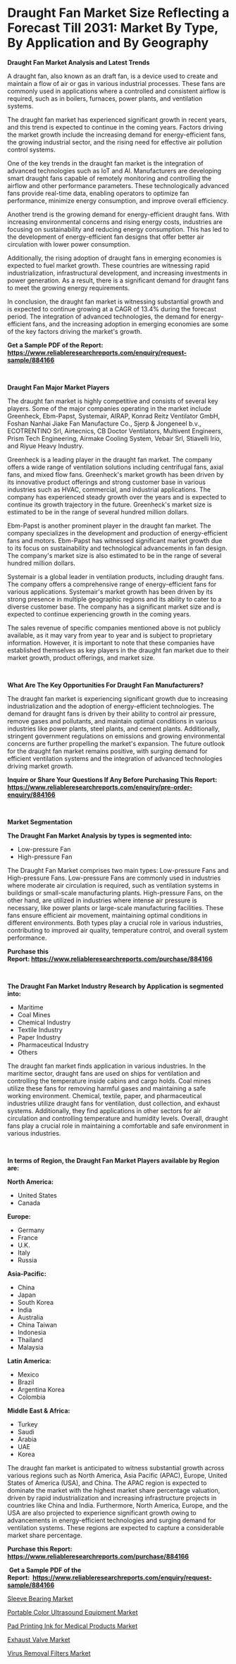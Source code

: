 <p><h1>Draught Fan Market Size Reflecting a Forecast Till 2031: Market By Type, By Application and By Geography</h1></p><p><strong>Draught Fan Market Analysis and Latest Trends</strong></p>
<p><p>A draught fan, also known as an draft fan, is a device used to create and maintain a flow of air or gas in various industrial processes. These fans are commonly used in applications where a controlled and consistent airflow is required, such as in boilers, furnaces, power plants, and ventilation systems.</p><p>The draught fan market has experienced significant growth in recent years, and this trend is expected to continue in the coming years. Factors driving the market growth include the increasing demand for energy-efficient fans, the growing industrial sector, and the rising need for effective air pollution control systems.</p><p>One of the key trends in the draught fan market is the integration of advanced technologies such as IoT and AI. Manufacturers are developing smart draught fans capable of remotely monitoring and controlling the airflow and other performance parameters. These technologically advanced fans provide real-time data, enabling operators to optimize fan performance, minimize energy consumption, and improve overall efficiency.</p><p>Another trend is the growing demand for energy-efficient draught fans. With increasing environmental concerns and rising energy costs, industries are focusing on sustainability and reducing energy consumption. This has led to the development of energy-efficient fan designs that offer better air circulation with lower power consumption.</p><p>Additionally, the rising adoption of draught fans in emerging economies is expected to fuel market growth. These countries are witnessing rapid industrialization, infrastructural development, and increasing investments in power generation. As a result, there is a significant demand for draught fans to meet the growing energy requirements.</p><p>In conclusion, the draught fan market is witnessing substantial growth and is expected to continue growing at a CAGR of 13.4% during the forecast period. The integration of advanced technologies, the demand for energy-efficient fans, and the increasing adoption in emerging economies are some of the key factors driving the market's growth.</p></p>
<p><strong>Get a Sample PDF of the Report:&nbsp; <a href="https://www.reliableresearchreports.com/enquiry/request-sample/884166">https://www.reliableresearchreports.com/enquiry/request-sample/884166</a></strong></p>
<p>&nbsp;</p>
<p><strong>Draught Fan Major Market Players</strong></p>
<p><p>The draught fan market is highly competitive and consists of several key players. Some of the major companies operating in the market include Greenheck, Ebm-Papst, Systemair, AIRAP, Konrad Reitz Ventilator GmbH, Foshan Nanhai Jiake Fan Manufacture Co., Sjerp & Jongeneel b.v., ECOTRENTINO Srl, Airtecnics, CB Doctor Ventilators, Multivent Engineers, Prism Tech Engineering, Airmake Cooling System, Vebair Srl, Stiavelli Irio, and Riyue Heavy Industry.</p><p>Greenheck is a leading player in the draught fan market. The company offers a wide range of ventilation solutions including centrifugal fans, axial fans, and mixed flow fans. Greenheck's market growth has been driven by its innovative product offerings and strong customer base in various industries such as HVAC, commercial, and industrial applications. The company has experienced steady growth over the years and is expected to continue its growth trajectory in the future. Greenheck's market size is estimated to be in the range of several hundred million dollars.</p><p>Ebm-Papst is another prominent player in the draught fan market. The company specializes in the development and production of energy-efficient fans and motors. Ebm-Papst has witnessed significant market growth due to its focus on sustainability and technological advancements in fan design. The company's market size is also estimated to be in the range of several hundred million dollars.</p><p>Systemair is a global leader in ventilation products, including draught fans. The company offers a comprehensive range of energy-efficient fans for various applications. Systemair's market growth has been driven by its strong presence in multiple geographic regions and its ability to cater to a diverse customer base. The company has a significant market size and is expected to continue experiencing growth in the coming years.</p><p>The sales revenue of specific companies mentioned above is not publicly available, as it may vary from year to year and is subject to proprietary information. However, it is important to note that these companies have established themselves as key players in the draught fan market due to their market growth, product offerings, and market size.</p></p>
<p>&nbsp;</p>
<p><strong>What Are The Key Opportunities For Draught Fan Manufacturers?</strong></p>
<p><p>The draught fan market is experiencing significant growth due to increasing industrialization and the adoption of energy-efficient technologies. The demand for draught fans is driven by their ability to control air pressure, remove gases and pollutants, and maintain optimal conditions in various industries like power plants, steel plants, and cement plants. Additionally, stringent government regulations on emissions and growing environmental concerns are further propelling the market's expansion. The future outlook for the draught fan market remains positive, with surging demand for efficient ventilation systems and the integration of advanced technologies driving market growth.</p></p>
<p><strong>Inquire or Share Your Questions If Any Before Purchasing This Report: <a href="https://www.reliableresearchreports.com/enquiry/pre-order-enquiry/884166">https://www.reliableresearchreports.com/enquiry/pre-order-enquiry/884166</a></strong></p>
<p>&nbsp;</p>
<p><strong>Market Segmentation</strong></p>
<p><strong>The Draught Fan Market Analysis by types is segmented into:</strong></p>
<p><ul><li>Low-pressure Fan</li><li>High-pressure Fan</li></ul></p>
<p><p>The Draught Fan Market comprises two main types: Low-pressure Fans and High-pressure Fans. Low-pressure Fans are commonly used in industries where moderate air circulation is required, such as ventilation systems in buildings or small-scale manufacturing plants. High-pressure Fans, on the other hand, are utilized in industries where intense air pressure is necessary, like power plants or large-scale manufacturing facilities. These fans ensure efficient air movement, maintaining optimal conditions in different environments. Both types play a crucial role in various industries, contributing to improved air quality, temperature control, and overall system performance.</p></p>
<p><strong>Purchase this Report:&nbsp;<a href="https://www.reliableresearchreports.com/purchase/884166">https://www.reliableresearchreports.com/purchase/884166</a></strong></p>
<p>&nbsp;</p>
<p><strong>The Draught Fan Market Industry Research by Application is segmented into:</strong></p>
<p><ul><li>Maritime</li><li>Coal Mines</li><li>Chemical Industry</li><li>Textile Industry</li><li>Paper Industry</li><li>Pharmaceutical Industry</li><li>Others</li></ul></p>
<p><p>The draught fan market finds application in various industries. In the maritime sector, draught fans are used on ships for ventilation and controlling the temperature inside cabins and cargo holds. Coal mines utilize these fans for removing harmful gases and maintaining a safe working environment. Chemical, textile, paper, and pharmaceutical industries utilize draught fans for ventilation, dust collection, and exhaust systems. Additionally, they find applications in other sectors for air circulation and controlling temperature and humidity levels. Overall, draught fans play a crucial role in maintaining a comfortable and safe environment in various industries.</p></p>
<p>&nbsp;</p>
<p><strong>In terms of Region, the Draught Fan Market Players available by Region are:</strong></p>
<p>
    <p> <strong> North America: </strong>
        <ul>
            <li>United States</li>
            <li>Canada</li>
        </ul>
        </p> 
    <p> <strong> Europe: </strong>
        <ul>
            <li>Germany</li>
            <li>France</li>
            <li>U.K.</li>
            <li>Italy</li>
            <li>Russia</li>
        </ul>
        </p> 
    <p> <strong> Asia-Pacific: </strong>
        <ul>
            <li>China</li>
            <li>Japan</li>
            <li>South Korea</li>
            <li>India</li>
            <li>Australia</li>
            <li>China Taiwan</li>
            <li>Indonesia</li>
            <li>Thailand</li>
            <li>Malaysia</li>
        </ul>
        </p> 
    <p> <strong> Latin America: </strong>
        <ul>
            <li>Mexico</li>
            <li>Brazil</li>
            <li>Argentina Korea</li>
            <li>Colombia</li>
        </ul>
        </p> 
    <p> <strong> Middle East & Africa: </strong>
        <ul>
            <li>Turkey</li>
            <li>Saudi</li>
            <li>Arabia</li>
            <li>UAE</li>
            <li>Korea</li>
        </ul>
    </p>
    </p>
<p><p>The draught fan market is anticipated to witness substantial growth across various regions such as North America, Asia Pacific (APAC), Europe, United States of America (USA), and China. The APAC region is expected to dominate the market with the highest market share percentage valuation, driven by rapid industrialization and increasing infrastructure projects in countries like China and India. Furthermore, North America, Europe, and the USA are also projected to experience significant growth owing to advancements in energy-efficient technologies and surging demand for ventilation systems. These regions are expected to capture a considerable market share percentage.</p></p>
<p><strong>Purchase this Report: <a href="https://www.reliableresearchreports.com/purchase/884166">https://www.reliableresearchreports.com/purchase/884166</a></strong></p>
<p>&nbsp;<strong>Get a Sample PDF of the Report:&nbsp;&nbsp;<a href="https://www.reliableresearchreports.com/enquiry/request-sample/884166">https://www.reliableresearchreports.com/enquiry/request-sample/884166</a></strong></p>
<p><strong></strong></p>
<p><p><a href="https://github.com/abbypearson7765/Market-Research-Report-List-2/blob/main/sleeve-bearing-market.md">Sleeve Bearing Market</a></p><p><a href="https://medium.com/@evelynarmstrong2022/portable-color-ultrasound-equipment-market-size-market-outlook-and-market-forecast-2023-to-2030-d44a84302ebb">Portable Color Ultrasound Equipment Market</a></p><p><a href="https://medium.com/@evelynarmstrong2022/pad-printing-ink-for-medical-products-market-trends-and-market-analysis-forecasted-for-period-a8f6882741e3">Pad Printing Ink for Medical Products Market</a></p><p><a href="https://github.com/grishafomin4852/Market-Research-Report-List-2/blob/main/exhaust-valve-market.md">Exhaust Valve Market</a></p><p><a href="https://medium.com/@evelynarmstrong2022/analyzing-virus-removal-filters-market-global-industry-perspective-and-forecast-2023-to-2030-a71c500929d4">Virus Removal Filters Market</a></p></p>